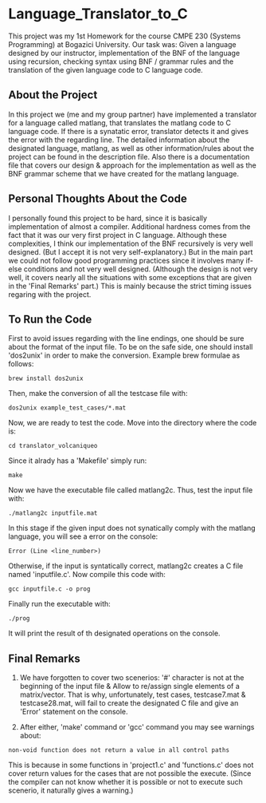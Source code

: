 # Language_Translator_to_C
This project was my 1st Homework for the course CMPE 230 (Systems Programming) at Bogazici University. Our task was: Given a language designed by our instructor, implementation of the BNF of the language using recursion, checking syntax using BNF / grammar rules and the translation of the given language code to C language code.
## About the Project
In this project we (me and my group partner) have implemented a translator for a language called matlang, that translates the matlang code to C language code. If there is a synatatic error, translator detects it and gives the error with the regarding line. The detailed information about the designated language, matlang, as well as other information/rules about the project can be found in the description file. Also there is a documentation file that covers our design & approach for the implementation as well as the BNF grammar scheme that we have created for the matlang language.
## Personal Thoughts About the Code
I personally found this project to be hard, since it is basically implementation of almost a compiler. Additional hardness comes from the fact that it was our very first project in C language. Although these complexities, I think our implementation of the BNF recursively is very well designed. (But I accept it is not very self-explanatory.) But in the main part we could not follow good programming practices since it involves many if-else conditions and not very well designed. (Although the design is not very well, it covers nearly all the situations with some exceptions that are given in the 'Final Remarks' part.) This is mainly because the strict timing issues regaring with the project.
## To Run the Code
First to avoid issues regarding with the line endings, one should be sure about the format of the input file. To be on the safe side, one should install 'dos2unix' in order to make the conversion.
Example brew formulae as follows:

```brew install dos2unix```

Then, make the conversion of all the testcase file with:

```dos2unix example_test_cases/*.mat```

Now, we are ready to test the code. Move into the directory where the code is:

```cd translator_volcaniqueo```

Since it alrady has a 'Makefile' simply run:

```make```

Now we have the executable file called matlang2c. Thus, test the input file with:

```./matlang2c inputfile.mat```

In this stage if the given input does not synatically comply with the matlang language, you will see a error on the console:

```Error (Line <line_number>)```

Otherwise, if the input is syntatically correct, matlang2c creates a C file named 'inputfile.c'. Now compile this code with:

```gcc inputfile.c -o prog```

Finally run the executable with:

```./prog```

It will print the result of th designated operations on the console.

## Final Remarks
1) We have forgotten to cover two scenerios: '#' character is not at the beginning of the input file & Allow to re/assign single elements of a matrix/vector. That is why, unfortunately, test cases, testcase7.mat & testcase28.mat, will fail to create the designated C file and give an 'Error' statement on the console.

2) After either, 'make' command or 'gcc' command you may see warnings about:

```non-void function does not return a value in all control paths``` 

This is because in some functions in 'project1.c' and 'functions.c' does not cover return values for the cases that are not possible the execute. (Since the compiler can not know whether it is possible or not to execute such scenerio, it naturally gives a warning.)




